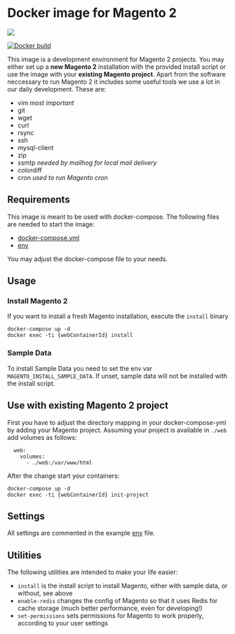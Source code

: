 # Docker image for Magento 2

[![](https://images.microbadger.com/badges/image/netzkollektivgmbh/docker-magento2.svg)](https://microbadger.com/images/netzkollektivgmbh/docker-magento2)

[![Docker build](http://dockeri.co/image/netzkollektivgmbh/docker-magento2)](https://hub.docker.com/r/netzkollektivgmbh/docker-magento2/)

This image is a development environment for Magento 2 projects. You may either set up a **new Magento 2** installation with the provided install script or use the image with your **existing Magento project**.
Apart from the software neccessary to run Magento 2 it includes some useful tools we use a lot in our daily development. These are:

* vim *most important* 
* git 
* wget 
* curl 
* rsync 
* ssh 
* mysql-client 
* zip 
* ssmtp *needed by mailhog for local mail delivery*
* colordiff 
* cron *used to run Magento cron*

## Requirements

This image is meant to be used with docker-compose. The following files are needed to start the image:

* [docker-compose.yml](docker-compose.yml)
* [env](env)

You may adjust the docker-compose file to your needs.

## Usage

### Install Magento 2

If you want to install a fresh Magento installation, execute the `install` binary
```
docker-compose up -d
docker exec -ti {webContainerId} install
```

### Sample Data

To install Sample Data you need to set the env var `MAGENTO_INSTALL_SAMPLE_DATA`.
If unset, sample data will not be installed with the install script.

## Use with existing Magento 2 project

First you have to adjust the directory mapping in your docker-compose-yml by adding your Magento project. Assuming your project is available in `./web` add volumes as follows:
```
  web:
    volumes:
      - ./web:/var/www/html
```
After the change start your containers:
```
docker-compose up -d
docker exec -ti {webContainerId} init-project
```

## Settings

All settings are commented in the example [env](env) file.

## Utilities

The following utilities are intended to make your life easier:

* `install` is the install script to install Magento, either with sample data, or without, see above
* `enable-redis` changes the config of Magento so that it uses Redis for cache storage (much better performance, even for developing!)
* `set-permissions` sets permissions for Magento to work properly, according to your user settings
